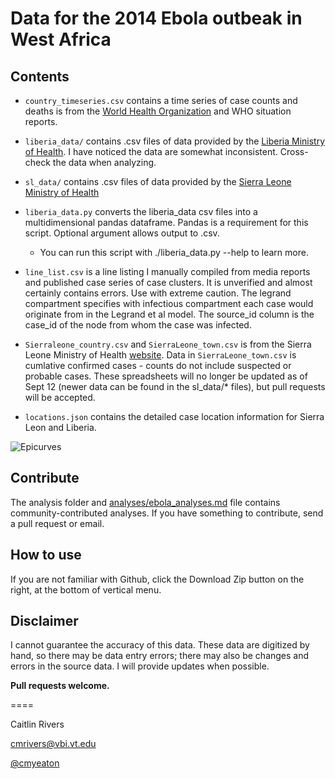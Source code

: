 Data for the 2014 Ebola outbeak in West Africa
=====

## Contents

* `country_timeseries.csv` contains a time series of case counts and deaths is from the [World Health Organization](http://www.who.int/csr/don/en/) and WHO situation reports.
* `liberia_data/` contains .csv files of data provided by the [Liberia Ministry of Health](http://www.mohsw.gov.lr/). I have noticed the data are somewhat inconsistent. Cross-check the data when analyzing.
* `sl_data/` contains .csv files of data provided by the [Sierra Leone Ministry of Health](https/health.gov.sl/)
* `liberia_data.py` converts the liberia_data csv files into a multidimensional pandas dataframe. Pandas is a requirement for this script. Optional argument allows output to .csv.
  * You can run this script with ./liberia_data.py --help to learn more.

* `line_list.csv` is a line listing I manually compiled from media reports and published case series of case clusters. It is unverified and almost certainly contains errors. Use with extreme caution. The legrand compartment specifies with infectious compartment each case would originate from in the Legrand et al model. The source_id column is the case_id of the node from whom the case was infected.
* `Sierraleone_country.csv` and `SierraLeone_town.csv` is from the Sierra Leone Ministry of Health [website](http://health.gov.sl/). Data in `SierraLeone_town.csv` is cumlative confirmed cases - counts do not include suspected or probable cases. These spreadsheets will no longer be updated as of Sept 12 (newer data can be found in the sl_data/* files), but pull requests will be accepted.
* `locations.json` contains the detailed case location information for Sierra Leon and Liberia.

![Epicurves](https://github.com/cmrivers/ebola/blob/master/analyses/liberia_cumulative.png)

## Contribute
The analysis folder and [analyses/ebola_analyses.md](https://github.com/cmrivers/ebola/blob/master/analyses/ebola_analyses.md) file contains community-contributed analyses. If you have something to contribute, send a pull request or email.

## How to use

If you are not familiar with Github, click the Download Zip button on the right, at the bottom of vertical menu.



## Disclaimer

I cannot guarantee the accuracy of this data. These data are digitized by hand, so there may be data entry errors; there may also be changes and errors in the source data. I will provide updates when possible.

**Pull requests welcome.**

====

Caitlin Rivers

cmrivers@vbi.vt.edu

[@cmyeaton](https://twitter.com/cmyeaton)



